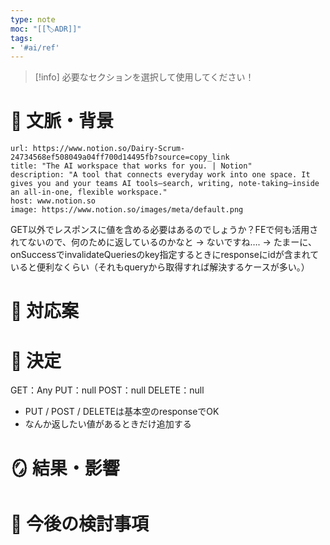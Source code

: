 ```yaml
---
type: note
moc: "[[🏷️ADR]]"
tags:
- '#ai/ref'
---
```

> [!info] 必要なセクションを選択して使用してください！

# 📜 文脈・背景


```cardlink
url: https://www.notion.so/Dairy-Scrum-24734568ef508049a04ff700d14495fb?source=copy_link
title: "The AI workspace that works for you. | Notion"
description: "A tool that connects everyday work into one space. It gives you and your teams AI tools—search, writing, note-taking—inside an all-in-one, flexible workspace."
host: www.notion.so
image: https://www.notion.so/images/meta/default.png
```

GET以外でレスポンスに値を含める必要はあるのでしょうか？FEで何も活用されてないので、何のために返しているのかなと → ないですね…. → たまーに、onSuccessでinvalidateQueriesのkey指定するときにresponseにidが含まれていると便利なくらい（それもqueryから取得すれば解決するケースが多い。）

# 🎨 対応案



# 🚀 決定

GET：Any
PUT：null
POST：null
DELETE：null
- PUT / POST / DELETEは基本空のresponseでOK
- なんか返したい値があるときだけ追加する

# 🪞 結果・影響


# 🍜 今後の検討事項



